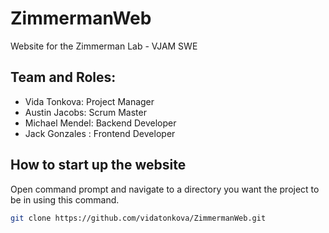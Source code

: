 # ZimmermanWeb
Website for the Zimmerman Lab - VJAM SWE 

## Team and Roles:
* Vida Tonkova: Project Manager
* Austin Jacobs: Scrum Master
* Michael Mendel: Backend Developer
* Jack Gonzales : Frontend Developer

## How to start up the website
Open command prompt and navigate to a directory you want the project to be in using this command.
```bash
git clone https://github.com/vidatonkova/ZimmermanWeb.git
```

